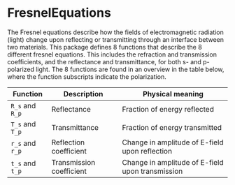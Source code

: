 # FresnelEquations
The Fresnel equations describe how the fields of electromagnetic radiation (light) change upon reflecting or transmitting through an interface between two materials. This package defines 8 functions that describe the 8 different fresnel equations. This includes the refraction and transmission coefficients, and the reflectance and transmittance, for both s- and p- polarized light. The 8 functions are found in an overview in the table below, where the function subscripts indicate the polarization.

|Function|Description|Physical meaning|
|---|---|---|
|`R_s` and `R_p`|Reflectance|Fraction of energy reflected|
|`T_s` and `T_p`|Transmittance|Fraction of energy transmitted|
|`r_s` and `r_p`|Reflection coefficient|Change in amplitude of E-field upon reflection|
|`t_s` and `t_p`|Transmission coefficient|Change in amplitude of E-field upon transmission|